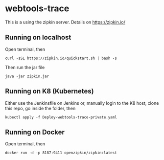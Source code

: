 # webtools-trace 

This is a using the zipkin server. Details on https://zipkin.io/


## Running on localhost

Open terminal, then

```
curl -sSL https://zipkin.io/quickstart.sh | bash -s
```

Then run the jar file

```
java -jar zipkin.jar
```

## Running on K8 (Kubernetes) 

Either use the Jenkinsfile on Jenkins or, manually login to the K8 host, clone this repo, go inside the folder, then

```
kubectl apply -f Deploy-webtools-trace-private.yaml
```


## Running on Docker

Open terminal, then

```
docker run -d -p 8187:9411 openzipkin/zipkin:latest
```

